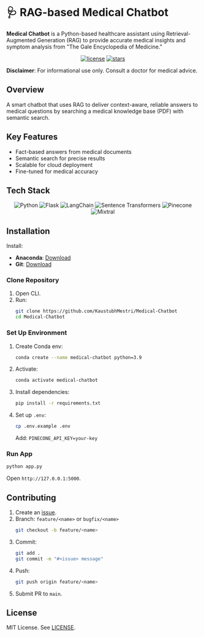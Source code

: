 # 🩺 RAG-based Medical Chatbot

**Medical Chatbot** is a Python-based healthcare assistant using Retrieval-Augmented Generation (RAG) to provide accurate medical insights and symptom analysis from "The Gale Encyclopedia of Medicine."

<p align="center">
  <a href="https://github.com/KaustubhMestri/Medical-Chatbot"><img src="https://img.shields.io/github/license/KaustubhMestri/Medical-Chatbot?style=flat-square&color=00C897" alt="license"/></a>
  <a href="https://github.com/KaustubhMestri/Medical-Chatbot"><img src="https://img.shields.io/github/stars/KaustubhMestri/Medical-Chatbot?style=flat-square&color=00C897" alt="stars"/></a>
</p>

**Disclaimer**: For informational use only. Consult a doctor for medical advice.

## Overview

A smart chatbot that uses RAG to deliver context-aware, reliable answers to medical questions by searching a medical knowledge base (PDF) with semantic search.

## Key Features

- Fact-based answers from medical documents
- Semantic search for precise results
- Scalable for cloud deployment
- Fine-tuned for medical accuracy

## Tech Stack

<p align="center">
  <img src="https://img.shields.io/badge/Python-3776AB?style=flat-square&logo=python&logoColor=white" alt="Python"/>
  <img src="https://img.shields.io/badge/Flask-000000?style=flat-square&logo=flask&logoColor=white" alt="Flask"/>
  <img src="https://img.shields.io/badge/LangChain-121212?style=flat-square&logo=chainlink&logoColor=00C897" alt="LangChain"/>
  <img src="https://img.shields.io/badge/Sentence%20Transformers-FF6F61?style=flat-square&logo=huggingface&logoColor=white" alt="Sentence Transformers"/>
  <img src="https://img.shields.io/badge/Pinecone-008080?style=flat-square&logo=pinecone&logoColor=white" alt="Pinecone"/>
  <img src="https://img.shields.io/badge/Mixtral-412991?style=flat-square&logo=ai&logoColor=white" alt="Mixtral"/>
</p>

## Installation

Install:

- **Anaconda**: [Download](https://www.anaconda.com/products/distribution)
- **Git**: [Download](https://git-scm.com/download/win)

### Clone Repository

1. Open CLI.
2. Run:
   ```bash
   git clone https://github.com/KaustubhMestri/Medical-Chatbot
   cd Medical-Chatbot
   ```

### Set Up Environment

1. Create Conda env:
   ```bash
   conda create --name medical-chatbot python=3.9
   ```
2. Activate:
   ```bash
   conda activate medical-chatbot
   ```
3. Install dependencies:
   ```bash
   pip install -r requirements.txt
   ```
4. Set up `.env`:
   ```bash
   cp .env.example .env
   ```
   Add: `PINECONE_API_KEY=your-key`

### Run App

```bash
python app.py
```

Open `http://127.0.0.1:5000`.

## Contributing

1. Create an [issue](https://github.com/KaustubhMestri/Medical-Chatbot/issues).
2. Branch: `feature/<name>` or `bugfix/<name>`
   ```bash
   git checkout -b feature/<name>
   ```
3. Commit:
   ```bash
   git add .
   git commit -m "#<issue> message"
   ```
4. Push:
   ```bash
   git push origin feature/<name>
   ```
5. Submit PR to `main`.

## License

MIT License. See [LICENSE](LICENSE).
